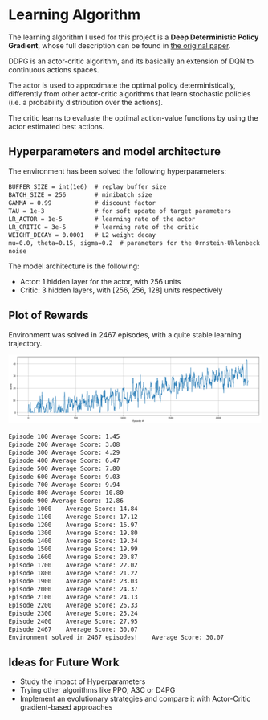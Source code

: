 # Learning Algorithm

The learning algorithm I used for this project is a **Deep Deterministic Policy Gradient**, whose full description can be found in [the original paper](https://arxiv.org/pdf/1509.02971.pdf).

DDPG is an actor-critic algorithm, and its basically an extension of DQN to continuous actions spaces.

The actor is used to approximate the optimal policy deterministically, differently from other actor-critic algorithms that learn stochastic policies (i.e. a probability distribution over the actions).

The critic learns to evaluate the optimal action-value functions by using the actor estimated best actions.

## Hyperparameters and model architecture

The environment has been solved the following hyperparameters:

```
BUFFER_SIZE = int(1e6)  # replay buffer size
BATCH_SIZE = 256        # minibatch size
GAMMA = 0.99            # discount factor
TAU = 1e-3              # for soft update of target parameters
LR_ACTOR = 1e-5         # learning rate of the actor 
LR_CRITIC = 3e-5        # learning rate of the critic
WEIGHT_DECAY = 0.0001   # L2 weight decay
mu=0.0, theta=0.15, sigma=0.2  # parameters for the Ornstein-Uhlenbeck noise
```

The model architecture is the following:

* Actor: 1 hidden layer for the actor, with 256 units
* Critic: 3 hidden layers, with [256, 256, 128] units respectively

## Plot of Rewards

Environment was solved in 2467 episodes, with a quite stable learning trajectory.

![DDPG_Solution_Scores](images/DDPG_Solution_Scores.png)

```
Episode 100	Average Score: 1.45
Episode 200	Average Score: 3.08
Episode 300	Average Score: 4.29
Episode 400	Average Score: 6.47
Episode 500	Average Score: 7.80
Episode 600	Average Score: 9.03
Episode 700	Average Score: 9.94
Episode 800	Average Score: 10.80
Episode 900	Average Score: 12.86
Episode 1000	Average Score: 14.84
Episode 1100	Average Score: 17.12
Episode 1200	Average Score: 16.97
Episode 1300	Average Score: 19.80
Episode 1400	Average Score: 19.34
Episode 1500	Average Score: 19.99
Episode 1600	Average Score: 20.87
Episode 1700	Average Score: 22.02
Episode 1800	Average Score: 21.22
Episode 1900	Average Score: 23.03
Episode 2000	Average Score: 24.37
Episode 2100	Average Score: 24.13
Episode 2200	Average Score: 26.33
Episode 2300	Average Score: 25.24
Episode 2400	Average Score: 27.95
Episode 2467	Average Score: 30.07
Environment solved in 2467 episodes!	Average Score: 30.07
```




## Ideas for Future Work

- Study the impact of Hyperparameters
- Trying other algorithms like PPO, A3C or D4PG
- Implement an evolutionary strategies and compare it with Actor-Critic gradient-based approaches